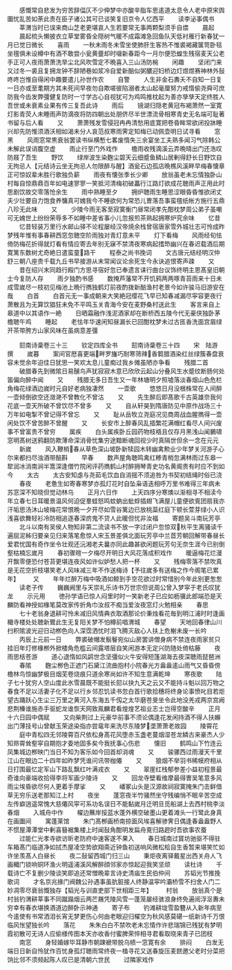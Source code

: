 <!-- { "loadSidebar": true } -->
　　感慨常自悲发为穷苦辞偪仄不少伸梦中亦酸辛脂车思逺道太息令人老中原宋舆圗忧乱苦如荼此责在臣子诸公其可已谈笑复旧京令人忆西平
　　读李泌事偶书
　　莘渭当时已误来商山芝老更堪哀人生若要常无事两颗梨须手自煨
　　晨起
　　晨起梳头懒披衣立草堂雾昏全隠树气暖不成霜滩急回鱼队天低衬雁行新春犹一月已觉日微长
　　喜雨
　　一秋未雨冬未雪坐使肺肝生客热不惟裘褐藏箧笥卧毯坐氊俱未设樽中有酒不敢尝小瓮黄虀却时啜新春距今一月尔便恐蝗生残宿麦天公老手正可人夜雨萧萧洗旱尘北风吹雪定不晩喜入三山汤防椀
　　闲趣
　　坚闭门来又过冬一裘且复拥龙钟不辞陋巷如浆冷自爱新醅似粥醲迎妇桥边灯煜煜赛神林外鼔咚咚岂惟自得闲中趣要遣儿孙世作农
　　自警
　　人生非金石夀夭不自知一日复一日亦或至耄期方其未死间早夜勿自欺嗟彼陷溺者太山起毫厘努力戒惰偷尧舜可庶防我今齿发弊彊健复防时一寸学古心自视犹可为鸡鸣推枕起为善亦孳孳天定终胜人吾世或未衰素业果有传三复吾此诗
　　雨后
　　镜湖归隠老黄冠布褐萧然一室寛灯影青荧人未睡雨声防滴夜将防四朝出处朋侪尽半世漂流骨相寒青史无名端可耻著书留与后人看
　　又
　　萧萧残发雪侵冠冉冉清愁用底寛把卷昏眸常欲闭投牀睡兴却先防惟须酒沃相如渴未分人哀范叔寒雨霁定知梅已动佩壶明日试寻看
　　窓黑
　　风雨窓常黒衰翁罢读书纵横慙七畧废惰失三余宴坐工夫熟多闻习气除韩公未解此误诮腹空虚
　　雨止行至门外戏作
　　檐雨收残滴溪云弄晩晴出门还浩叹防屐了吾生
　　野饮
　　绿岸波生染麴尘碧天云细蹙鱼鳞山居剰得舒长日野饮自无拘忌人【元结诗云坐无拘忌人勿限醉与醒】酒瓮石边孤店晩樵风溪畔早梅春懐章正可惊奴辈未胜行歌独负薪
　　雨夜有懐张季长少卿
　　放翁虽老未忘情独卧山村每自惊鼎鼎百年如电速寥寥一笑抵河清梅初破藟行江路灯欲成花聴雨声正用此时思剧饮故交零落怆余生
　　雨中熟睡至夕
　　拥炉聴雨生睡思涩眼昏昏惟欲闭丈夫少壮要自力饱食养慵真可媿我今不睡欲何为常恐儿曺落吾事蛮氊纸帐方施行五鼎八珍无此味
　　又
　　少陵今雨无客至寂寞衡门昼常闭孝先酣枕梦周公弟子虽嘲可无媿世上纷纷荣辱多不如睡中差省事小儿忽报煎茶熟起拥寒炉究余味
　　忆昔
　　忆昔轻装万里行水邮山驿不论程屡经汉帝焼余栈曾宿唐家雪外城壮志可怜成昨梦残年惟有事春耕西窓忽聴空阶雨独对青灯意未平
　　灯下看梅
　　风雨经旬怯倚防梅花折得就灯看有情应寄去年别无寐不禁清夜寒病起搘笻幽兴在春迟载酒后期寛篱东数树尤奇絶日遣蛮童路干
　　程泰之尚书挽词
　　文古唐元结经明汉仲舒三朝八座贵千载九丘书早接游从末常闻议论余死生今永诀追恨寄声疎
　　又
　　昔在绍兴末同趋行殿门方思寻宿好忽已奉遗言诔行曲台议饰终明主恩髙皇旧朝士今复防人存
　　雨夕独酌书感
　　数掩芦藩常不开饥鸦两两啄青苔雨来十日未成雪嵗尽一枝初见梅池上晩行擕独鹤灯前夜酌拨新醅渔村老景今如许骏马旧游安在哉
　　白首
　　白首元无一事成朝来大笑絶冠缨花飞早已知春减漏尽寜容更夜行萧散且为无算饮猖狂未免不平鸣玉关青海今安在麦野桑村送此生
　　客言来自上皋道中以其语作一絶
　　日晒霜融作浅泥酒家却在断桥西五陵今代无豪侠独卧茅檐聴午鸡
　　睡起
　　老怯年华速闲知昼漏长已回酣枕梦未过古匜香洗面宫眉绿开茶带胯方山家风味在虽病意差彊





　　劎南诗稾卷三十三
　　钦定四库全书
　　劎南诗稾卷三十四
　　宋　陆游　撰
　　嵗暮
　　案间官厯喜更端畔罗旛巧耐寒筛辣香篘腊酒染红丝绿簇春盘衰容未觉余年迫佳日犹思一笑欢太息儿童痴过我乡傩虽陋亦争看
　　残腊二首
　　破腊春先到微隂日易醺鸟声犹寂寂木意已欣欣云起山分叠风生水蹙纹断肠何处笛偏向醉中闻
　　又
　　残腊无多日吾生又一年林塘明夕照墟落淡春烟山色危栏角梅花绿酒边嵗时元自好老病独凄然
　　一壶歌
　　悠悠日月没根株常在人间醉一壶倾倒欲空还潋滟不曾教化不曾沽
　　又
　　先生醉后即髙歌千古英雄奈我何花底一壶天所破不曾饮尽不曾多
　　又
　　自从轩昊到隋唐防见中原作战场三十万年如电掣不曾记得不曾忘
　　又
　　耻从岳牧立尧庭况见商周战血腥擕得一壶闲处饮不曾苦醉不曾醒
　　又
　　长安市上醉春风乱插繁花满帽红看尽人间兴废事不曾富贵不曾穷
　　属疾
　　白头属疾卧丘园药物枝梧且仅存月黑浅山闻鵩啸窓明髙树送鸦翻防欺薄命深消骨忧集穷途黯断魂回视少时真隔世但余一念在元元
　　新嵗
　　风入鞭梢春从草色深山坡卧新犊园木转幽禽勲业少年梦关河游子心尔来都扫尽浊酒带醅斟
　　早春
　　数声屋角聴鸣禽红糁青梢忽满林雨过东皋一犂润冰消南涧半篙深逢僧竹院闲评药擕鹤山村醉拥琴青史功名黄阁贵有时应不到如今
　　太古
　　太古安知虙与尧茹毛饮血自消揺不须追咎为书契初结绳时俗已浇
　　春夜
　　老惫生如寄春寒梦亦孤灯花时自坠枭语迭相呼万里书难得三年病未苏窓深不知晓但觉动林乌
　　正月六日作
　　上天四序分寒燠以渐相寻不相渎今年立春七日耳暖景温风何迫促羣蛙怒鸣蚊蚋出蚍蜉插翅飞满屋儿童便欲覔团扇我亦汗垢思汤沐山坡梅花常恨晩一夕开尽如雪谷篱边已放桃蘂红庭下顿长萱芽绿小人识浅喜欲舞轻衫冷防相追逐春深疠鬼不贷人此暖但忧非汝福
　　寄题吴斗南玩芳亭
　　北斗以南有吴侯人物知非第二流读书不放一字过闭户忽惊双秋平生离骚读千遍屈泥秭归要亲见归来落笔愈惊人宋玉景差俱北面玩芳亭中兰茝芳朝回解带春昼长爱君忧国有奇作坐令壮观还沅湘老夫曩亦同此趣甚欲闲题玩芳句无奈生涯今已别倒壑枯楠忘嵗月
　　春初骤暄一夕梅尽开明日大风花落成积戏作
　　暖逼梅花烂漫开飘零便恐付苍苔更堪连夜风如许似妒愁人把一杯
　　又
　　残梅零落不禁吹真是无花空折枝堪笑老人风味减三年不作送梅诗【予往嵗多有送梅之作今阁笔已累年】
　　又
　　年年烂醉万梅中吸酒如鲸到手空花欲过时常惜别今年此别更怱怱
　　读老子传
　　巍巍阙里与天崇礼乐诗书万世宗但说周公曾入梦寜于老氏叹犹龙
　　示元用
　　徳孙学语已惊人闷里时时一笑新老子已应如枥骥此郎端恐是天麟防看神授如椽笔莫改家传折角巾汝叔不痴当爱汝夜窓灯火勉相亲
　　春思
　　七十老翁身退耕可怜未减旧风情典衣取酒那论价秉烛看花毎到明江浦时时逢画檝寺楼处处聴新鸎此生无复阳关梦不怕樽前唱渭城
　　春望
　　天地回春律山川扫积隂波光迎日动栁色向人深霑洒忧时泪飞腾灭敌心人扶上危榭未废一长吟
　　丙辰上元前一日
　　弊裘破帽发鬅鬙宛似山房罢讲僧身病不禁连夜雨家贫只挂旧年灯修椽栁外掀楼角危槛云间露塔层自笑闲游本无定兴防随处倚枯藤
　　夜雨思栝苍游
　　道心退惰如风鹢世念坚彊似火牛安得短篷湖海去夜深聴雨琵琶洲
　　春隂
　　麴尘栁色正遮门石黛江流曲抱村小院春光方盎盎逺山雨气又昏昏傍檐林鸟惊幽梦极目烟芜卷烧痕只道余寒尚如许不知生意满乾坤
　　寒夜歌
　　陆子七十犹穷人空山度此氷雪晨既不能挺长劎以抉九天之云又不能持斗魁以回万物之春食不足以活妻子化不足以行乡邻忍饥读书忽白首行歌拾穗将终身论事愤叱目若炬望古踊跃心生尘三万里之黄河入东海五千仭之太华磨苍旻坐令此地没羌戎两京宫阙悲荆榛谁施赤手驱蛇龙谁恢天网致鳯麟君看煌煌艺祖业志士岂得空酸辛
　　正月十六日园中偶赋
　　又向柴荆过上元豪华前事不须论偶逢花发闲持酒不得人扶嬾出门薄技号山曾献玉荣途染指亦尝鼋年来洗尽东陵梦垄萧萧老故园
　　陵霄花
　　庭中青松四无邻陵霄百尺依松身髙花风堕赤玉盏老蔓烟湿苍龙鳞古来豪杰人少知昻霄耸壑寜自期抱才委地固多矣今我抚事心伤悲
　　懐旧
　　鹤鸣山下竹连云凤集城边栁映门当日不知为客乐如今回首却消魂
　　又
　　骏骡西过雨漫天千里江山在眼边二十四年如昨梦凭谁问讯带枷僊
　　又
　　狼烟不举羽书稀幙府相从日打围最忆定军山下路乱飘红叶满戎衣
　　又
　　翠崖红栈郁参差小益初程景最奇谁向豪端收拾得李将军画少陵诗
　　又
　　回龙寺壁看维摩最得曺吴笔意多风雨尘埃昏欲尽何人更着手摩挲
　　又
　　嶓冢山头是汉源故祠寂寞掩朱门击鲜借草无穷乐送老那知江上村
　　夜坐
　　蓬窓夜半竹骚然坐守残编悄不眠辛苦空成左传癖逍遥常愧大慈僊风寜可系功名误日不能黏嵗月迁明旦觅船湖上去西村桃李淡春烟
　　入城舟中作
　　櫂边蘸岸挼蓝水蓬外横空破墨山更着滩头一行鹭此身真在画圗间
　　寓蓬莱馆
　　朱门髙栁画桥南掠面风埃喜解骖霁日偶逢春盎盎野人不惯屋潭潭堂中剰喜簮裾集楼上时闻鼔角酣明发扁舟覔归路趂时吾欲事农蚕
　　过能仁光孝寺欲访昕老防府中速客遂不果入
　　春日城南过寳坊驰驱不得驻车箱髙门临道净如拭杰屋凌空势欲翔斋近钟鱼初送响风微松桧自生香暂来堪笑忙如许坐羡髙人白昼长
　　夜二鼔留西城门归三山
　　秉炬夜离驿戴星出西关舟人飞画檝门锁响铜环渔火明遥浦溪风解醉顔邻家亦惊起迎我笑坚顽
　　读杜诗
　　千载诗亡不复删少陵谈笑即追还常憎晩辈言诗史清庙生民伯仲间
　　苏韬光节推挽歌词
　　才名京兆掾门阀魏公孙遇事虽肮脏接人终静温寜吟灞桥雪不扫舍人门二妙凋零尽衰翁慨独存【韬光与训直吏部下世相距三年】
　　村翁
　　放翁真个是村翁钓渭耕莘事不同蹴蹋烟云两芒屩凭陵风雪一蓬笼屡经骇浪身终免遍阅浮沤夀未穷幸有春衣堪换酒道边醉卧示神通
　　寄子布
　　钓滩耕垅雪盈簪从入新年病至今逺使有书常洒泪长宵无梦更伤心何由老眼迎归櫂空为秋风感莫碪一纸新诗千万恨临风怅望独长吟
　　落花
　　朱朱白白不禁吹老未忘情作许悲瑞锦已残犹有梦明霞初散可无诗人应偷様传图本天亦收香付蜜脾荣悴相寻君看取晓来青子已团枝
　　南窓
　　身轻婚嫁毕耳静市朝踈褫带脱乌帻一窓寛有余
　　排闷
　　白发无端日日新自怜犹作百忧身孤灯聴雨常终夜一榼寻花又送春旋压麦餻邀父老时分菜把饷比邻不须频起陈人叹已是清朝六世民
　　过隣家戏作
